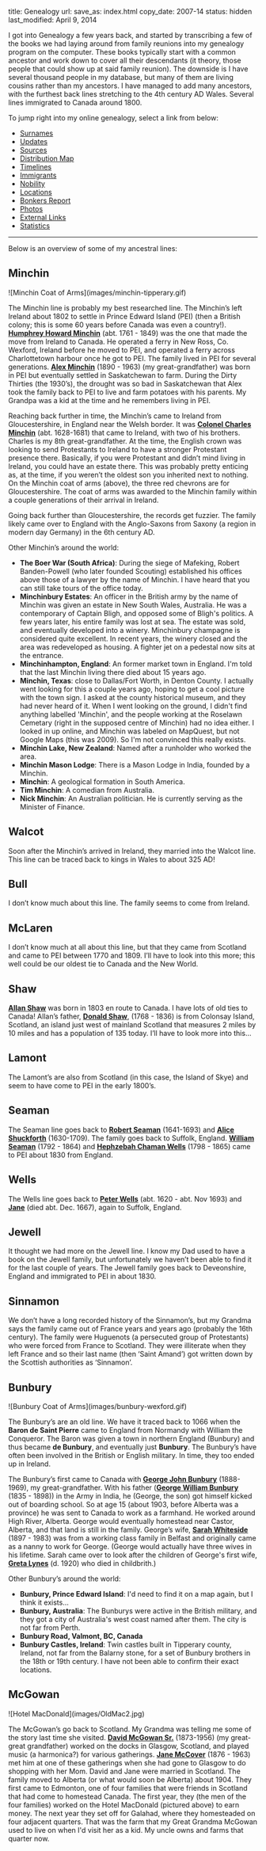 title: Genealogy
url:
save_as: index.html
copy_date: 2007-14
status: hidden
last_modified: April 9, 2014

<!-- _ -->

I got into Genealogy a few years back, and started by transcribing a few
of the books we had laying around from family reunions into my genealogy
program on the computer. These books typically start with a common
ancestor and work down to cover all their descendants (it theory, those
people that could show up at said family reunion). The downside is I
have several thousand people in my database, but many of them are living
cousins rather than my ancestors. I have managed to add many ancestors,
with the furthest back lines stretching to the 4th century AD Wales.
Several lines immigrated to Canada around 1800.

To jump right into my online genealogy, select a link from below:

-   [Surnames]({filename}names.html)
-   [Updates]({filename}updates.html)
-   [Sources]({filename}sources.html)
-   [Distribution Map]({filename}map.html)
-   [Timelines]({filename}timeline.html)
-   [Immigrants]({filename}immigrants.html)
-   [Nobility]({filename}titles.html)
-   [Locations]({filename}places.html)
-   [Bonkers Report]({filename}bonkers-report.html)
-   [Photos]({filename}photos.html)
-   [External Links]({filename}links.html)
-   [Statistics]({filename}stats.html)

<!-- The tree was last updated on \$tree-updated\$. -->

* * * * *

Below is an overview of some of my ancestral lines:

Minchin
-------

<div class="text-center img-responsive" markdown=1>
![Minchin Coat of Arms](images/minchin-tipperary.gif)
</div>

The Minchin line is probably my best researched line. The Minchin’s left
Ireland about 1802 to settle in Prince Edward Island (PEI) (then a
British colony; this is some 60 years before Canada was even a
country!). **[Humphrey Howard Minchin](profile-I106/)** (abt. 1761 -
1849) was the one that made the move from Ireland to Canada. He operated
a ferry in New Ross, Co. Wexford, Ireland before he moved to PEI, and
operated a ferry across Charlottetown harbour once he got to PEI. The
family lived in PEI for several generations. **[Alex
Minchin](profile-I17/)** (1890 - 1963) (my great-grandfather) was
born in PEI but eventually settled in Saskatchewan to farm. During the
Dirty Thirties (the 1930’s), the drought was so bad in Saskatchewan that
Alex took the family back to PEI to live and farm potatoes with his
parents. My Grandpa was a kid at the time and he remembers living in
PEI.

Reaching back further in time, the Minchin’s came to Ireland from
Gloucestershire, in England near the Welsh border. It was **[Colonel
Charles Minchin](profile-I580/)** (abt. 1628-1681) that came to
Ireland, with two of his brothers. Charles is my 8th great-grandfather.
At the time, the English crown was looking to send Protestants to
Ireland to have a stronger Protestant presence there. Basically, if you
were Protestant and didn’t mind living in Ireland, you could have an
estate there. This was probably pretty enticing as, at the time, if you
weren’t the oldest son you inherited next to nothing. On the Minchin
coat of arms (above), the three red chevrons are for Gloucestershire.
The coat of arms was awarded to the Minchin family within a couple
generations of their arrival in Ireland.

Going back further than Gloucestershire, the records get fuzzier. The
family likely came over to England with the Anglo-Saxons from Saxony (a
region in modern day Germany) in the 6th century AD.

Other Minchin’s around the world:

-   **The Boer War (South Africa)**: During the siege of Mafeking,
    Robert Banden-Powell (who later founded Scouting) established his
    offices above those of a lawyer by the name of Minchin. I have heard
    that you can still take tours of the office today.
-   **Minchinbury Estates**: An officer in the British army by the name
    of Minchin was given an estate in New South Wales, Australia. He was
    a contemporary of Captain Bligh, and opposed some of Bligh's
    politics. A few years later, his entire family was lost at sea. The
    estate was sold, and eventually developed into a winery. Minchinbury
    champagne is considered quite excellent. In recent years, the winery
    closed and the area was redeveloped as housing. A fighter jet on a
    pedestal now sits at the entrance.
-   **Minchinhampton, England**: An former market town in England. I'm
    told that the last Minchin living there died about 15 years ago.
-   **Minchin, Texas**: close to Dallas/Fort Worth, in Denton County. I
    actually went looking for this a couple years ago, hoping to get a
    cool picture with the town sign. I asked at the county historical
    museum, and they had never heard of it. When I went looking on the
    ground, I didn't find anything labelled 'Minchin', and the people
    working at the Roselawn Cemetary (right in the supposed centre of
    Minchin) had no idea either. I looked in up online, and Minchin was
    labeled on MapQuest, but not Google Maps (this was 2009). So I'm not
    convinced this really exists.
-   **Minchin Lake, New Zealand**: Named after a runholder who worked
    the area.
-   **Minchin Mason Lodge**: There is a Mason Lodge in India, founded by
    a Minchin.
-   **Minchin**: A geological formation in South America.
-   **Tim Minchin**: A comedian from Australia.
-   **Nick Minchin**: An Australian politician. He is currently serving
    as the Minister of Finance.

Walcot
------

Soon after the Minchin’s arrived in Ireland, they married into the
Walcot line. This line can be traced back to kings in Wales to about 325
AD!

Bull
----

I don’t know much about this line. The family seems to come from
Ireland.

McLaren
-------

I don’t know much at all about this line, but that they came from
Scotland and came to PEI between 1770 and 1809. I’ll have to look into
this more; this well could be our oldest tie to Canada and the New
World.

Shaw
----

**[Allan Shaw](profile-I1154/)** was born in 1803 en route to
Canada. I have lots of old ties to Canada! Allan’s father, **[Donald
Shaw](profile-I1156/)**, (1768 - 1836) is from Colonsay Island,
Scotland, an island just west of mainland Scotland that measures 2 miles
by 10 miles and has a population of 135 today. I’ll have to look more
into this…

Lamont
------

The Lamont’s are also from Scotland (in this case, the Island of Skye)
and seem to have come to PEI in the early 1800’s.

Seaman
------

The Seaman line goes back to **[Robert Seaman](profile-I125/)**
(1641-1693) and **[Alice Shuckforth](profile-I126/)** (1630-1709).
The family goes back to Suffolk, England. **[William
Seaman](profile-I110/)** (1792 - 1864) and **[Hephzebah Chaman
Wells](profile-I111/)** (1798 - 1865) came to PEI about 1830 from
England.

Wells
-----

The Wells line goes back to **[Peter Wells](profile-I9688/)** (abt.
1620 - abt. Nov 1693) and
**[Jane](profile-I9689/)** (died abt.
Dec. 1667), again to Suffolk, England.

Jewell
------

It thought we had more on the Jewell line. I know my Dad used to have a
book on the Jewell family, but unfortunately we haven’t been able to
find it for the last couple of years. The Jewell family goes back to
Deveonshire, England and immigrated to PEI in about 1830.

Sinnamon
--------

We don’t have a long recorded history of the Sinnamon’s, but my Grandma
says the family came out of France years and years ago (probably the
16th century). The family were Huguenots (a persecuted group of
Protestants) who were forced from France to Scotland. They were
illiterate when they left France and so their last name (then ‘Saint
Amand’) got written down by the Scottish authorities as ‘Sinnamon’.

Bunbury
-------

<div class="text-center img-responsive" markdown=1>
![Bunbury Coat of Arms](images/bunbury-wexford.gif)
</div>

The Bunbury’s are an old line. We have it traced back to 1066 when the
**Baron de Saint Pierre** came to England from Normandy with William the
Conqueror. The Baron was given a town in northern England (Bunbury) and
thus became **de Bunbury**, and eventually just **Bunbury**. The
Bunbury’s have often been involved in the British or English military.
In time, they too ended up in Ireland.

The Bunbury’s first came to Canada with **[George John
Bunbury](profile-I154/)** (1888-1969), my great-grandfather. With
his father (**[George William Bunbury](profile-I157/)** (1835 -
1898)) in the Army in India, he (George, the son) got himself kicked out
of boarding school. So at age 15 (about 1903, before Alberta was a
province) he was sent to Canada to work as a farmhand. He worked around
High River, Alberta. George would eventually homestead near Castor,
Alberta, and that land is still in the family. George’s wife, **[Sarah
Whiteside](profile-I155/)** (1897 - 1983) was from a working class
family in Belfast and originally came as a nanny to work for George.
(George would actually have three wives in his lifetime. Sarah came over
to look after the children of George's first wife, **[Greta
Lynes](profile-I166/)** (d. 1920) who died in childbrith.)

Other Bunbury’s around the world:

-   **Bunbury, Prince Edward Island**: I'd need to find it on a map
    again, but I think it exists...
-   **Bunbury, Australia**: The Bunburys were active in the British
    military, and they got a city of Australia's west coast named after
    them. The city is not far from Perth.
-   **Bunbury Road, Valmont, BC, Canada**
-   **Bunbury Castles, Ireland**: Twin castles built in Tipperary
    county, Ireland, not far from the Balarny stone, for a set of
    Bunbury brothers in the 18th or 19th century. I have not been able
    to confirm their exact locations.

McGowan
-------

<div class="text-center img-responsive" markdown=1>
![Hotel MacDonald](images/OldMac2.jpg)
</div>

The McGowan’s go back to Scotland. My Grandma was telling me some of the
story last time she visited. **[David McGowan Sr.](profile-I357/)**
(1873-1956) (my great-great grandfather) worked on the docks in Glasgow,
Scotland, and played music (a harmonica?) for various gatherings.
**[Jane McCover](profile-I358/)** (1876 - 1963) met him at one of
these gatherings when she had gone to Glasgow to do shopping with her
Mom. David and Jane were married in Scotland. The family moved to
Alberta (or what would soon be Alberta) about 1904. They first came to
Edmonton, one of four families that were friends in Scotland that had
come to homestead Canada. The first year, they (the men of the four
families) worked on the Hotel MacDonald (pictured above) to earn money.
The next year they set off for Galahad, where they homesteaded on four
adjacent quarters. That was the farm that my Great Grandma McGowan used
to live on when I'd visit her as a kid. My uncle owns and farms that
quarter now.
